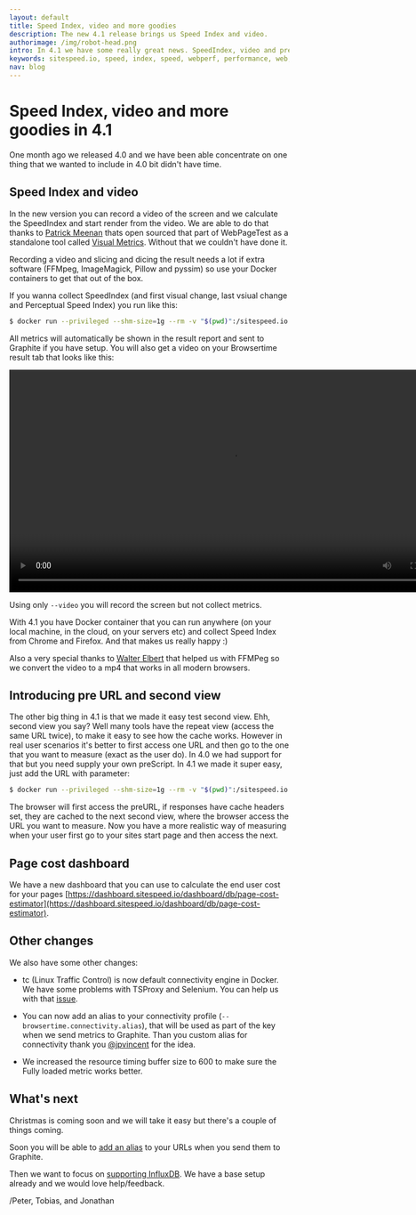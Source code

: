 ```yaml
---
layout: default
title: Speed Index, video and more goodies
description: The new 4.1 release brings us Speed Index and video.
authorimage: /img/robot-head.png
intro: In 4.1 we have some really great news. SpeedIndex, video and preURL measuring that second view.
keywords: sitespeed.io, speed, index, speed, webperf, performance, web, wpo
nav: blog
---
```


# Speed Index, video and more goodies in 4.1

One month ago we released 4.0 and we have been able concentrate on one thing that we wanted to include in 4.0 bit didn't have time.

## Speed Index and video
In the new version you can record a video of the screen and we calculate the SpeedIndex and start render from the video. We are able to do that thanks to [Patrick Meenan](https://twitter.com/patmeenan) thats open sourced that part of WebPageTest as a standalone tool called [Visual Metrics](https://github.com/WPO-Foundation/visualmetrics). Without that we couldn't have done it.

Recording a video and slicing and dicing the result needs a lot if extra software (FFMpeg, ImageMagick, Pillow and pyssim) so use your Docker containers to get that out of the box.

If you wanna collect SpeedIndex (and first visual change, last vsiual change and Perceptual Speed Index) you run like this:

~~~ bash
$ docker run --privileged --shm-size=1g --rm -v "$(pwd)":/sitespeed.io sitespeedio/sitespeed.io --video --speedindex -c cable https://www.sitespeed.io/
~~~

All metrics will automatically be shown in the result report and sent to Graphite if you have setup. You will also get a video on your Browsertime result tab that looks like this:

<video width="800" height="auto" controls>
  <source src="/video/0.mp4" type="video/mp4">
Your browser does not support the video tag.
</video>

Using only <code>--video</code> you will record the screen but not collect metrics.

With 4.1 you have Docker container that you can run anywhere (on your local machine, in the cloud, on your servers etc) and collect Speed Index from Chrome and Firefox. And that makes us really happy :)

Also a very special thanks to [Walter Elbert](https://github.com/walterebert) that helped us with FFMPeg so we convert the video to a mp4 that works in all modern browsers.

## Introducing pre URL and second view
The other big thing in 4.1 is that we made it easy test second view. Ehh, second view you say? Well many tools have the repeat view (access the same URL twice), to make it easy to see how the cache works. However in real user scenarios it's better to first access one URL and then go to the one that you want to measure (exact as the user do). In 4.0 we had support for that but you need supply your own preScript. In 4.1 we made it super easy, just add the URL with parameter:

~~~ bash
$ docker run --privileged --shm-size=1g --rm -v "$(pwd)":/sitespeed.io sitespeedio/sitespeed.io -c cable --preURL https://www.sitespeed.io/ https://www.sitespeed.io/documentation/
~~~

The browser will first access the preURL, if responses have cache headers set, they are cached to the next second view, where the browser access the URL you want to measure. Now you have a more realistic way of measuring when your user first go to your sites start page and then access the next.

## Page cost dashboard
We have a new dashboard that you can use to calculate the end user cost for your pages  [https://dashboard.sitespeed.io/dashboard/db/page-cost-estimator](https://dashboard.sitespeed.io/dashboard/db/page-cost-estimator).

## Other changes
We also have some other changes:

* tc (Linux Traffic Control) is now default connectivity engine in Docker. We have some problems with TSProxy and Selenium. You can help us with that [issue](https://github.com/sitespeedio/browsertime/issues/229).

*  You can now add an alias to your connectivity profile (<code>--browsertime.connectivity.alias</code>), that will be used as part of the key when we send metrics to Graphite.  Than you
custom alias for connectivity thank you [@jpvincent](https://github.com/jpvincent) for the idea.

* We increased the resource timing buffer size to 600 to make sure the Fully loaded metric works better.

## What's next
Christmas is coming soon and we will take it easy but there's a couple of things coming.

Soon you will be able to [add an alias](https://github.com/sitespeedio/sitespeed.io/issues/1326) to your URLs when you send them to Graphite.

Then we want to focus on [supporting InfluxDB](https://github.com/sitespeedio/sitespeed.io/issues/889). We have a base setup already and we would love help/feedback.

/Peter, Tobias, and Jonathan
